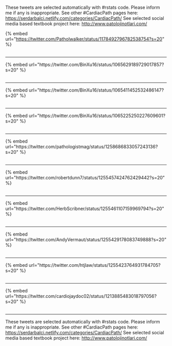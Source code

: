

These tweets are selected automatically with #rstats code. Please inform me if any is inappropriate.
See other #CardiacPath pages here: https://serdarbalci.netlify.com/categories/CardiacPath/ 
See selected social media based textbook project here: http://www.patolojinotlari.com/

{% embed url="https://twitter.com/Patholwalker/status/1178492796782538754?s=20" %}<br>
<br>
<hr>
{% embed url="https://twitter.com/BinXu16/status/1065629189729017857?s=20" %}<br>
<br>
<hr>
{% embed url="https://twitter.com/BinXu16/status/1065411452532486147?s=20" %}<br>
<br>
<hr>
{% embed url="https://twitter.com/BinXu16/status/1065225250227609601?s=20" %}<br>
<br>
<hr>
{% embed url="https://twitter.com/pathologistmag/status/1258686833057243136?s=20" %}<br>
<br>
<hr>
{% embed url="https://twitter.com/robertdunn7/status/1255457424762429442?s=20" %}<br>
<br>
<hr>
{% embed url="https://twitter.com/HerbScribner/status/1255461107159969794?s=20" %}<br>
<br>
<hr>
{% embed url="https://twitter.com/AndyVermaut/status/1255429178083749888?s=20" %}<br>
<br>
<hr>
{% embed url="https://twitter.com/htjlaw/status/1255423764931784705?s=20" %}<br>
<br>
<hr>
{% embed url="https://twitter.com/cardiojaydoc02/status/1213885483018797056?s=20" %}<br>
<br>
<hr>


These tweets are selected automatically with #rstats code. Please inform me if any is inappropriate.
See other #CardiacPath pages here: https://serdarbalci.netlify.com/categories/CardiacPath/ 
See selected social media based textbook project here: http://www.patolojinotlari.com/
